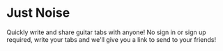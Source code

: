 # Just Noise

Quickly write and share guitar tabs with anyone! No sign in or sign up required, write your tabs and we'll give you a link to send to your friends!  
